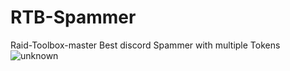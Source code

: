 # RTB-Spammer
Raid-Toolbox-master Best discord Spammer with multiple Tokens 
![unknown](https://user-images.githubusercontent.com/107792605/174572893-8de99016-d0ea-4085-9b86-c75bc9e9cd0e.png)
